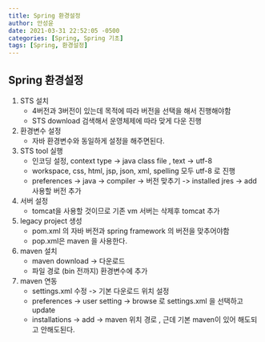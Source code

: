 ```yaml
---
title: Spring 환경설정
author: 안성윤
date: 2021-03-31 22:52:05 -0500
categories: [Spring, Spring 기초]
tags: [Spring, 환경설정]
---
```


## Spring 환경설정

1. STS 설치
   - 4버전과 3버전이 있는데 목적에 따라 버전을 선택을 해서 진행해야함
   - STS download 검색해서 운영체제에 따라 맞게 다운 진행
2. 환경변수 설정
   - 자바 환경변수와 동일하게 설정을 해주면된다. 
3. STS tool 실행
   - 인코딩 설정, context type -> java class file , text -> utf-8
   - workspace, css, html, jsp, json, xml, spelling 모두 utf-8 로 진행
   - preferences -> java -> compiler -> 버전 맞추기 -> installed jres -> add 사용할 버전 추가
4. 서버 설정
   - tomcat을 사용할 것이므로 기존 vm 서버는 삭제후 tomcat 추가
5. legacy project  생성
   - pom.xml 의 자바 버전과 spring framework 의 버전을 맞추어야함
   - pop.xml은 maven 을 사용한다.
6. maven 설치
   - maven download -> 다운로드
   - 파일 경로 (bin 전까지) 환경변수에 추가
7. maven 연동
   - settings.xml 수정 -> 기본 다운로드 위치 설정
   - preferences -> user setting -> browse 로 settings.xml 을 선택하고 update
   - installations -> add -> maven 위치 경로 , 근데 기본 maven이 있어 해도되고 안해도된다.
